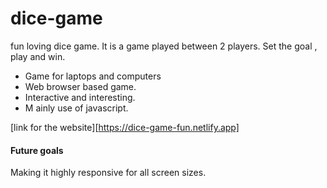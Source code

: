 # dice-game
fun loving dice game. It is a game played between 2 players. Set the goal , play and win.

* Game for laptops and computers
* Web browser based game.
* Interactive and interesting.
* M ainly use of javascript.

[link for the website][https://dice-game-fun.netlify.app]

#### Future goals
Making it highly responsive for all screen sizes.
